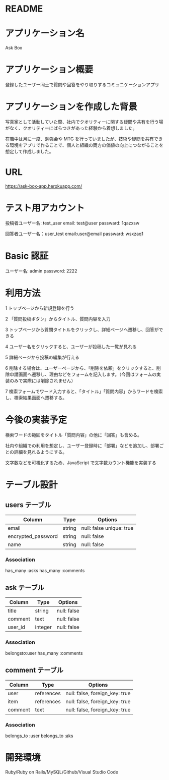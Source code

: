 # README

# アプリケーション名

Ask Box

# アプリケーション概要

登録したユーザー同士で質問や回答をやり取りするコミュニケーションアプリ

# アプリケーションを作成した背景

写真家として活動していた際、社内でクオリティーに関する疑問や共有を行う場がなく、クオリティーにばらつきがあった経験から着想しました。

在職中は月に一度、勉強会や MTG を行っていましたが、技術や疑問を共有できる環境をアプリで作ることで、個人と組織の両方の価値の向上につながることを想定して作成しました。

# URL

https://ask-box-app.herokuapp.com/

# テスト用アカウント

投稿者ユーザー名: test_user
email: test@user
passward: 1qazxsw

回答者ユーザー名：user_test
email:user@email
passward: wsxzaq1

# Basic 認証

ユーザー名: admin
password: 2222

# 利用方法

1 トップページから新規登録を行う

2 「質問投稿ボタン」からタイトル、質問内容を入力

3 トップページから質問タイトルをクリックし、詳細ページへ遷移し、回答ができる

4 ユーザー名をクリックすると、ユーザーが投稿した一覧が見れる

5 詳細ページから投稿の編集が行える

6 削除する場合は、ユーザーページから、「削除を依頼」をクリックすると、削除申請画面へ遷移し、理由などをフォームを記入します。（今回はフォームの実装のみで実際には削除されません）

7 検索フォームでワード入力すると、「タイトル」「質問内容」からワードを検索し、検索結果画面へ遷移する。

# 今後の実装予定

検索ワードの範囲をタイトル「質問内容」の他に「回答」も含める。

社内や組織での利用を想定し、ユーザー登録時に「部署」などを追加し、部署ごとの詳細を見れるようにする。

文字数などを可視化するため、JavaScript で文字数カウント機能を実装する

# テーブル設計

## users テーブル

| Column             | Type   | Options                  |
| ------------------ | ------ | ------------------------ |
| email              | string | null: false unique: true |
| encrypted_password | string | null: false              |
| name               | string | null: false              |

### Association

has_many :asks
has_many :comments

## ask テーブル

| Column  | Type    | Options     |
| ------- | ------- | ----------- |
| title   | string  | null: false |
| comment | text    | null: false |
| user_id | integer | null: false |

### Association

belongs*to*:user
has_many :comments

## comment テーブル

| Column  | Type       | Options                        |
| ------- | ---------- | ------------------------------ |
| user    | references | null: false, foreign_key: true |
| item    | references | null: false, foreign_key: true |
| comment | text       | null: false, foreign_key: true |

### Association

belongs_to :user
belongs_to :aks

# 開発環境

Ruby/Ruby on Rails/MySQL/Github/Visual Studio Code
